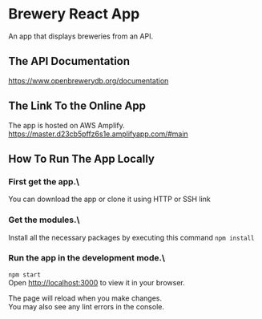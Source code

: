 # Brewery React App

An app that displays breweries from an API.



## The API Documentation

https://www.openbrewerydb.org/documentation



## The Link To the Online App

The app is hosted on AWS Amplify.\
https://master.d23cb5pffz6s1e.amplifyapp.com/#main



## How To Run The App Locally

### First get the app.\
You can download the app or clone it using HTTP or SSH link
### Get the modules.\
Install all the necessary packages by executing this command `npm install`
### Run the app in the development mode.\
`npm start`\
Open [http://localhost:3000](http://localhost:3000) to view it in your browser.

The page will reload when you make changes.\
You may also see any lint errors in the console.
